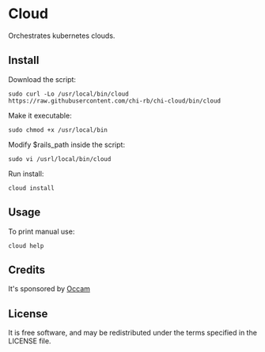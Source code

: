 # Cloud

Orchestrates kubernetes clouds.

## Install

Download the script:
```
sudo curl -Lo /usr/local/bin/cloud https://raw.githubusercontent.com/chi-rb/chi-cloud/bin/cloud
```

Make it executable:
```
sudo chmod +x /usr/local/bin
```

Modify $rails_path inside the script:
```
sudo vi /usrl/local/bin/cloud
```

Run install:
```
cloud install
```

## Usage

To print manual use:
```
cloud help
```

## Credits

It's sponsored by [Occam](https://www.occam.global)

## License

It is free software, and may be redistributed under the terms specified in the LICENSE file.
